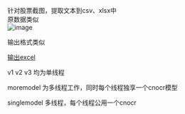 针对股票截图，提取文本到csv、xlsx中  
原数据类似  
![image](截图2023-04-19\1-15点56分57秒.bmp)  

输出格式类似    

[输出excel](res\文本2023-04-19.xlsx)


v1 v2 v3 均为单线程  

moremodel 为多线程工作，同时每个线程独享一个cnocr模型  

singlemodel 多线程，每个线程公用一个cnocr  